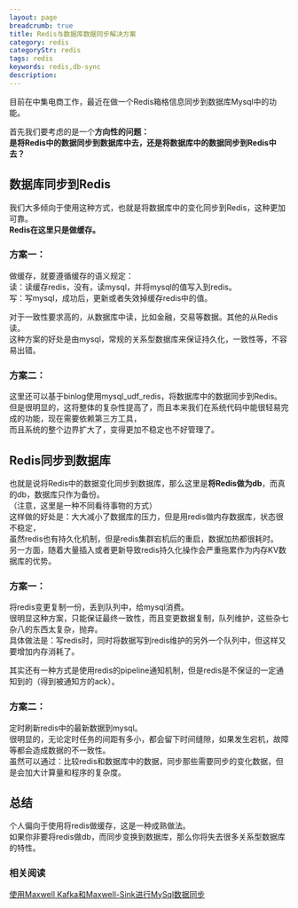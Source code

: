 ```yaml
---
layout: page
breadcrumb: true
title: Redis与数据库数据同步解决方案
category: redis
categoryStr: redis
tags: redis
keywords: redis,db-sync
description: 
---
```



目前在中集电商工作，最近在做一个Redis箱格信息同步到数据库Mysql中的功能。  

首先我们要考虑的是一个**方向性的问题：**       
**是将Redis中的数据同步到数据库中去，还是将数据库中的数据同步到Redis中去？**  

## 数据库同步到Redis  
我们大多倾向于使用这种方式，也就是将数据库中的变化同步到Redis，这种更加可靠。  
**Redis在这里只是做缓存。**  

### 方案一：  
做缓存，就要遵循缓存的语义规定：  
读：读缓存redis，没有，读mysql，并将mysql的值写入到redis。  
写：写mysql，成功后，更新或者失效掉缓存redis中的值。  

对于一致性要求高的，从数据库中读，比如金融，交易等数据。其他的从Redis读。  
这种方案的好处是由mysql，常规的关系型数据库来保证持久化，一致性等，不容易出错。   

### 方案二：  
这里还可以基于binlog使用mysql_udf_redis，将数据库中的数据同步到Redis。  
但是很明显的，这将整体的复杂性提高了，而且本来我们在系统代码中能很轻易完成的功能，现在需要依赖第三方工具，  
而且系统的整个边界扩大了，变得更加不稳定也不好管理了。  

## Redis同步到数据库  
也就是说将Redis中的数据变化同步到数据库，那么这里是**将Redis做为db**，而真的db，数据库只作为备份。  
（注意，这里是一种不同看待事物的方式）  
这样做的好处是：大大减小了数据库的压力，但是用redis做内存数据库，状态很不稳定，  
虽然redis也有持久化机制，但是redis集群宕机后的重启，数据加热都很耗时。  
另一方面，随着大量插入或者更新导致redis持久化操作会严重拖累作为内存KV数据库的优势。

### 方案一：  
将redis变更复制一份，丢到队列中，给mysql消费。  
很明显这种方案，只能保证最终一致性，而且变更数据复制，队列维护，这些杂七杂八的东西太复杂，抛弃。  
具体做法是：写redis时，同时将数据写到redis维护的另外一个队列中，但这样又要增加内存消耗了。  

其实还有一种方式是使用redis的pipeline通知机制，但是redis是不保证的一定通知到的（得到被通知方的ack）。  

### 方案二：  
定时刷新redis中的最新数据到mysql。  
很明显的，无论定时任务的间距有多小，都会留下时间缝隙，如果发生宕机，故障等都会造成数据的不一致性。  
虽然可以通过：比较redis和数据库中的数据，同步那些需要同步的变化数据，但是会加大计算量和程序的复杂度。  


## 总结
个人偏向于使用将redis做缓存，这是一种成熟做法。  
如果你非要将redis做db，而同步变换到数据库，那么你将失去很多关系型数据库的特性。

### 相关阅读
[使用Maxwell Kafka和Maxwell-Sink进行MySql数据同步](/MySql-ETL-Using-Maxwell-Kafka-MaxwellSink)







